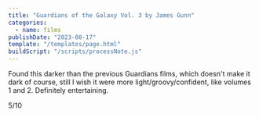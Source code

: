 ```yaml
---
title: "Guardians of the Galaxy Vol. 3 by James Gunn"
categories:
  - name: films
publishDate: "2023-08-17"
template: "/templates/page.html"
buildScript: "/scripts/processNote.js"
---
```


Found this darker than the previous Guardians films, which doesn't make it dark of course, still I wish it were more light/groovy/confident, like volumes 1 and 2. Definitely entertaining.

5/10
